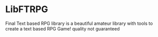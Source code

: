# LibFTRPG
Final Text based RPG library is a beautiful amateur library with tools to create a text based RPG Game!   quality not guaranteed
